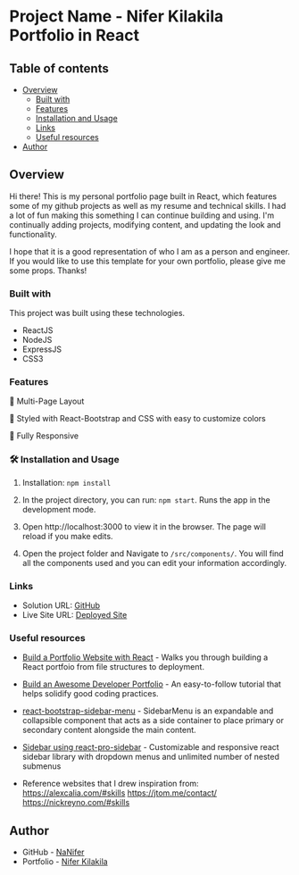 # Project Name - Nifer Kilakila Portfolio in React

## Table of contents

- [Overview](#overview)
  - [Built with](#built-with)
  - [Features](#features)
  - [Installation and Usage](#installation-and-usage)
  - [Links](#links)
  - [Useful resources](#useful-resources)
- [Author](#author)

## Overview

Hi there! This is my personal portfolio page built in React, which features some of my github projects as well as my resume and technical skills.  I had a lot of fun making this something I can continue building and using. I'm continually adding projects, modifying content, and updating the look and functionality. 

I hope that it is a good representation of who I am as a person and engineer. If you would like to use this template for your own portfolio, please give me some props. Thanks!

### Built with

This project was built using these technologies.

- ReactJS
- NodeJS
- ExpressJS
- CSS3

### Features
  
📖 Multi-Page Layout
  
🎨 Styled with React-Bootstrap and CSS with easy to customize colors
  
📱 Fully Responsive

### 🛠 Installation and Usage

1. Installation: ```npm install```

2. In the project directory, you can run: ```npm start```. Runs the app in the development mode.

3. Open http://localhost:3000 to view it in the browser. The page will reload if you make edits.

4. Open the project folder and Navigate to ```/src/components/```. You will find all the components used and you can edit your information accordingly.


### Links

- Solution URL: [GitHub](https://github.com/NaNifer/Nifer-Kilakila-Portfolio-in-React)
- Live Site URL: [Deployed Site](https://your-live-site-url.com)


### Useful resources

- [Build a Portfolio Website with React](https://www.freecodecamp.org/news/build-portfolio-website-react/) - Walks you through building a React portfoio from file structures to deployment.
- [Build an Awesome Developer Portfolio](https://levelup.gitconnected.com/build-an-awesome-developer-portfolio-website-using-react-667abd7bab4d) - An easy-to-follow tutorial that helps solidify good coding practices.
- [react-bootstrap-sidebar-menu](https://www.npmjs.com/package/react-bootstrap-sidebar-menu) - SidebarMenu is an expandable and collapsible component that acts as a side container to place primary or secondary content alongside the main content. 
- [Sidebar using react-pro-sidebar](https://github.com/azouaoui-med/react-pro-sidebar) - Customizable and responsive react sidebar library with dropdown menus and unlimited number of nested submenus

- Reference websites that I drew inspiration from: 
https://alexcalia.com/#skills
https://jtom.me/contact/
https://nickreyno.com/#skills


## Author

- GitHub - [NaNifer](https://github.com/NaNifer)
- Portfolio - [Nifer Kilakila](https://nanifer.github.io/Nifer-Kilakila-Portfolio-h2/)